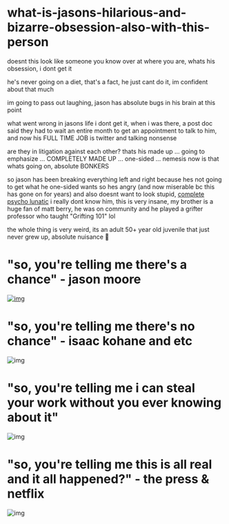 # what-is-jasons-hilarious-and-bizarre-obsession-also-with-this-person

doesnt this look like someone you know over at where you are, whats his obsession, i dont get it


he's never going on a diet, that's a fact, he just cant do it, im confident about that much

im going to pass out laughing, jason has absolute bugs in his brain at this point

what went wrong in jasons life i dont get it, when i was there, a post doc said they had to wait an entire month to get an appointment to talk to him, and now his FULL TIME JOB is twitter and talking nonsense

are they in litigation against each other? thats his made up ... going to emphasize ... COMPLETELY MADE UP ... one-sided ... nemesis now is that whats going on, absolute BONKERS

so jason has been breaking everything left and right because hes not going to get what he one-sided wants so hes angry (and now miserable bc this has gone on for years) and also doesnt want to look stupid, [complete psycho lunatic](https://www.youtube.com/watch?v=I66aySW4le8) i really dont know him, this is very insane, my brother is a huge fan of matt berry, he was on community and he played a grifter professor who taught "Grifting 101" lol

the whole thing is very weird, its an adult 50+ year old juvenile that just never grew up, absolute nuisance 🤡


# "so, you're telling me there's a chance" - jason moore
[![img](https://github.com/tangerinemarigold/what-is-jasons-hilarious-and-bizarre-obsession-also-with-this-person/blob/main/Screenshot%202023-05-29%20at%2012.25.18%20AM.png)](https://www.youtube.com/watch?v=-9IgLueodZA)

# "so, you're telling me there's no chance" - isaac kohane and etc
![img](https://github.com/tangerinemarigold/what-is-jasons-hilarious-and-bizarre-obsession-also-with-this-person/blob/main/Screenshot%202023-06-01%20at%2011.39.45%20PM.png)

# "so, you're telling me i can steal your work without you ever knowing about it"
![img](https://github.com/tangerinemarigold/what-is-jasons-hilarious-and-bizarre-obsession-also-with-this-person/blob/main/Screenshot%202023-06-02%20at%2011.59.26%20AM.png)

# "so, you're telling me this is all real and it all happened?" - the press & netflix
![img](https://github.com/tangerinemarigold/what-is-jasons-hilarious-and-bizarre-obsession-also-with-this-person/blob/main/Screenshot%202023-06-03%20at%201.05.21%20PM.png)
